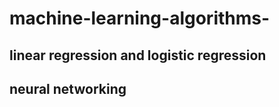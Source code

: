 # machine-learning-algorithms-


## linear regression and logistic regression

## neural networking
